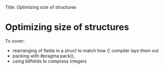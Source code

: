 Title: Optimizing size of structures

Optimizing size of structures
=============================

To cover:

-   rearranging of fields in a struct to match how C compiler lays them
    out
-   packing with \#pragma pack(),
-   using bitfields to compress integers

